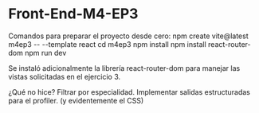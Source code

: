 # Front-End-M4-EP3
Comandos para preparar el proyecto desde cero:
npm create vite@latest m4ep3 -- --template react
cd m4ep3
npm install
npm install react-router-dom
npm run dev

Se instaló adicionalmente la librería react-router-dom para manejar las vistas solicitadas en el ejercicio 3.

¿Qué no hice?
Filtrar por especialidad.
Implementar salidas estructuradas para el profiler.
(y evidentemente el CSS)
